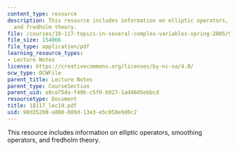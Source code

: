 ```yaml
---
content_type: resource
description: This resource includes information on elliptic operators, smoothing operators,
  and fredholm theory.
file: /courses/18-117-topics-in-several-complex-variables-spring-2005/90d35208a888089d13e3e5c058e9d0c2_18117_lec19.pdf
file_size: 154066
file_type: application/pdf
learning_resource_types:
- Lecture Notes
license: https://creativecommons.org/licenses/by-nc-sa/4.0/
ocw_type: OCWFile
parent_title: Lecture Notes
parent_type: CourseSection
parent_uid: a8ce75da-f40b-c5f0-b927-1ad4605ebbcd
resourcetype: Document
title: 18117_lec19.pdf
uid: 90d35208-a888-089d-13e3-e5c058e9d0c2
---
```

This resource includes information on elliptic operators, smoothing operators, and fredholm theory.